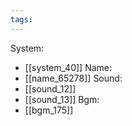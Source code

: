 ```yaml
---
tags:
---
```

System:
- [[system_40]]
Name:
- [[name_65278]]
Sound:
- [[sound_12]]
- [[sound_13]]
Bgm:
- [[bgm_175]]
